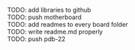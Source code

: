 TODO: add libraries to github <br>
TODO: push motherboard <br>
TODO: add readmes to every board folder <br>
TODO: write readme.md properly <br>
TODO: push pdb-22 <br>

